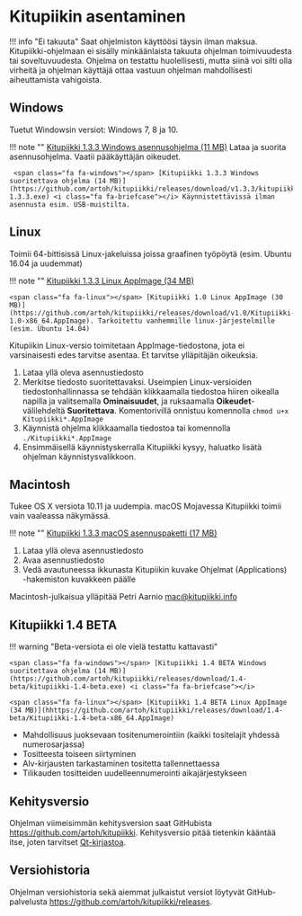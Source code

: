 # Kitupiikin asentaminen

!!! info "Ei takuuta"
    Saat ohjelmiston käyttöösi täysin ilman maksua.
    Kitupiikki-ohjelmaan ei sisälly minkäänlaista takuuta ohjelman toimivuudesta tai soveltuvuudesta. Ohjelma on testattu huolellisesti, mutta siinä voi silti olla virheitä ja ohjelman käyttäjä ottaa vastuun ohjelman mahdollisesti aiheuttamista vahigoista.

## <span class="fa fa-windows"></span> Windows

Tuetut Windowsin versiot: Windows 7, 8 ja 10.

!!! note ""
    <span class="fa fa-windows"></span> [Kitupiikki 1.3.3 Windows asennusohjelma (11 MB)](https://github.com/artoh/kitupiikki/releases/download/v1.3.3/kitupiikki-1.3.3-asennus.exe) <i class="fa fa-laptop"></i> Lataa ja suorita asennusohjelma. <i class="fa fa-user"></i> Vaatii pääkäyttäjän oikeudet.

     <span class="fa fa-windows"></span> [Kitupiikki 1.3.3 Windows suoritettava ohjelma (14 MB)](https://github.com/artoh/kitupiikki/releases/download/v1.3.3/kitupiikki-1.3.3.exe) <i class="fa fa-briefcase"></i> Käynnistettävissä ilman asennusta esim. USB-muistilta.


## <span class="fa fa-linux"></span> Linux

Toimii 64-bittisissä Linux-jakeluissa joissa graafinen työpöytä (esim. Ubuntu 16.04 ja uudemmat)

!!! note ""
    <span class="fa fa-linux"></span> [Kitupiikki 1.3.3 Linux AppImage (34 MB)](https://github.com/artoh/kitupiikki/releases/download/v1.3.3/Kitupiikki-1.3.3-x86_64.AppImage)

    <span class="fa fa-linux"></span> [Kitupiikki 1.0 Linux AppImage (30 MB)](https://github.com/artoh/kitupiikki/releases/download/v1.0/Kitupiikki-1.0-x86_64.AppImage). Tarkoitettu vanhemmille linux-järjestelmille (esim. Ubuntu 14.04)

Kitupiikin Linux-versio toimitetaan AppImage-tiedostona, jota ei varsinaisesti edes tarvitse asentaa. Et tarvitse ylläpitäjän oikeuksia.

1. Lataa yllä oleva asennustiedosto
2. Merkitse tiedosto suoritettavaksi. Useimpien Linux-versioiden tiedostonhallinnassa se tehdään klikkaamalla tiedostoa hiiren oikealla napilla ja valitsemalla **Ominaisuudet**, ja ruksaamalla **Oikeudet**-välilehdeltä **Suoritettava**. Komentorivillä onnistuu komennolla `chmod u+x Kitupiikki*.AppImage`
3. Käynnistä ohjelma klikkaamalla tiedostoa tai komennolla `./Kitupiikki*.AppImage`
4. Ensimmäisellä käynnistyskerralla Kitupiikki kysyy, haluatko lisätä ohjelman käynnistysvalikkoon.


## <span class="fa fa-apple"></span> Macintosh

Tukee OS X versiota 10.11 ja uudempia. <span class="fa fa-exclamation-triangle"> </span> macOS Mojavessa Kitupiikki toimii vain vaaleassa näkymässä.

!!! note ""
    <span class="fa fa-apple"></span> [Kitupiikki 1.3.3 macOS asennuspaketti (17 MB) ](https://github.com/petriaarnio/kitupiikki/releases/download/mac-v1.3.3/Kitupiikki-1.3.3.dmg)  

1. Lataa yllä oleva asennustiedosto
2. Avaa asennustiedosto
3. Vedä avautuneessa ikkunasta Kitupiikin kuvake Ohjelmat (Applications) -hakemiston kuvakkeen päälle

Macintosh-julkaisua ylläpitää Petri Aarnio [mac@kitupiikki.info](mailto:mac@kitupiikki.info)


## Kitupiikki 1.4 BETA

!!! warning "Beta-versiota ei ole vielä testattu kattavasti"

    <span class="fa fa-windows"></span> [Kitupiikki 1.4 BETA Windows suoritettava ohjelma (14 MB)](https://github.com/artoh/kitupiikki/releases/download/1.4-beta/kitupiikki-1.4-beta.exe) <i class="fa fa-briefcase"></i>

    <span class="fa fa-linux"></span> [Kitupiikki 1.4 BETA Linux AppImage (34 MB)](hhttps://github.com/artoh/kitupiikki/releases/download/1.4-beta/Kitupiikki-1.4-beta-x86_64.AppImage)    

- Mahdollisuus juoksevaan tositenumerointiin (kaikki tositelajit yhdessä numerosarjassa)
- Tositteesta toiseen siirtyminen
- Alv-kirjausten tarkastaminen tositetta tallennettaessa
- Tilikauden tositteiden uudelleennumerointi aikajärjestykseen



## Kehitysversio

Ohjelman viimeisimmän kehitysversion saat GitHubista <https://github.com/artoh/kitupiikki>. Kehitysversio pitää tietenkin kääntää itse, joten tarvitset [Qt-kirjastoa](http://qt.io).

## Versiohistoria

Ohjelman versiohistoria sekä aiemmat julkaistut versiot löytyvät GitHub-palvelusta <https://github.com/artoh/kitupiikki/releases>.
